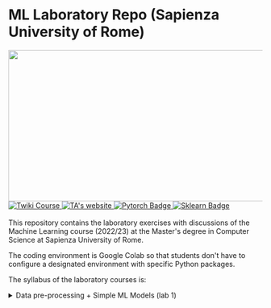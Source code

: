 # ML Laboratory Repo (Sapienza University of Rome)
<div>
  <img src="https://media2.giphy.com/media/iPj5oRtJzQGxwzuCKV/giphy.gif?cid=ecf05e479zt9zul8oz7kvbk7zear4hz74l7ycwd3q3x5vau6&rid=giphy.gif&ct=g" width="600" height="300"/>
</div>

<div id="badges">
  <a href="https://twiki.di.uniroma1.it/twiki/view/ApprAuto/WebHome">
    <img src="https://img.shields.io/badge/Twiki-course%20page-orange" alt="Twiki Course"/>
  </a>
  <a href="https://bardhprenkaj.netlify.app/">
    <img src="https://img.shields.io/badge/Bardh's-personal%20website-brightgreen" alt="TA's website"/>
  </a>
  <a href="https://pytorch.org/">
    <img src="https://img.shields.io/badge/PyTroch-documentation-red" alt="Pytorch Badge"/>
  </a>
  <a href="https://scikit-learn.org/stable/index.html">
    <img src="https://img.shields.io/badge/Sklearn-documentation-yellow" alt="Sklearn Badge"/>
  </a>
</div>

<br/>
This repository contains the laboratory exercises with discussions of the Machine Learning course (2022/23) at the Master's degree in Computer Science at Sapienza University of Rome.

The coding environment is Google Colab so that students don't have to configure a designated environment with specific Python packages.

The syllabus of the laboratory courses is:

<details>
<summary>
Data pre-processing  + Simple ML Models (lab 1)
</summary>

## Data feature pre-processing
Data cleaning - missing data.

Encoding - pitfalls of encoding categorical data, one-hot encodings

Simple ML Models - Decision Trees, Random Forests, XGBoost

XGBoost details - hyperparameters, optimization + overfitting
</details>
